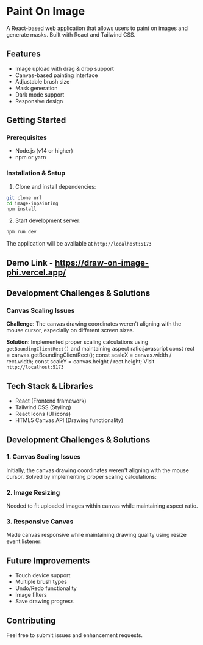 # Paint On Image

A React-based web application that allows users to paint on images and generate masks. Built with React and Tailwind CSS.

## Features
- Image upload with drag & drop support
- Canvas-based painting interface
- Adjustable brush size
- Mask generation
- Dark mode support
- Responsive design

## Getting Started

### Prerequisites
- Node.js (v14 or higher)
- npm or yarn

### Installation & Setup
1. Clone and install dependencies:

```bash
git clone url
cd image-inpainting
npm install   
```

2. Start development server:

```bash
npm run dev  
```

The application will be available at `http://localhost:5173`
## Demo Link - https://draw-on-image-phi.vercel.app/

## Development Challenges & Solutions

### Canvas Scaling Issues
**Challenge**: The canvas drawing coordinates weren't aligning with the mouse cursor, especially on different screen sizes.

**Solution**: Implemented proper scaling calculations using `getBoundingClientRect()` and maintaining aspect ratio:javascript
const rect = canvas.getBoundingClientRect();
const scaleX = canvas.width / rect.width;
const scaleY = canvas.height / rect.height;
Visit `http://localhost:5173`

## Tech Stack & Libraries
- React (Frontend framework)
- Tailwind CSS (Styling)
- React Icons (UI icons)
- HTML5 Canvas API (Drawing functionality)

## Development Challenges & Solutions

### 1. Canvas Scaling Issues
Initially, the canvas drawing coordinates weren't aligning with the mouse cursor. Solved by implementing proper scaling calculations:
### 2. Image Resizing
Needed to fit uploaded images within canvas while maintaining aspect ratio.

### 3. Responsive Canvas
Made canvas responsive while maintaining drawing quality using resize event listener:

## Future Improvements
- Touch device support
- Multiple brush types
- Undo/Redo functionality
- Image filters
- Save drawing progress

## Contributing
Feel free to submit issues and enhancement requests.
